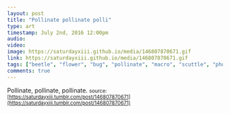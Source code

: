 ```yaml
---
layout: post
title: "Pollinate pollinate polli"
type: art
timestamp: July 2nd, 2016 12:00pm
audio: 
video: 
image: https://saturdayxiii.github.io/media/146807870671.gif
link: https://saturdayxiii.github.io/media/146807870671.gif
tags: ["beetle", "flower", "bug", "pollinate", "macro", "scuttle", "photography", "art"]
comments: true
---
```

Pollinate, pollinate, pollinate.
<small>source: [https://saturdayxiii.tumblr.com/post/146807870671](https://saturdayxiii.tumblr.com/post/146807870671)</small>